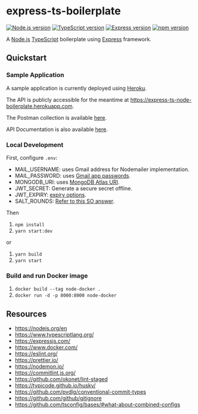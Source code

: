 # express-ts-boilerplate

[![Node.js version](https://img.shields.io/badge/Node.js-18.16.0-brightgreen.svg)](https://nodejs.org/docs/latest-v18.x/api/index.html)
[![TypeScript version](https://img.shields.io/badge/TypeScript-4.7.4-brightgreen.svg)](https://www.npmjs.com/package/typescript/v/4.7.4)
[![Express version](https://img.shields.io/badge/Express-4.18.2-brightgreen.svg)](https://www.npmjs.com/package/express/v/4.18.2)
[![npm version](https://img.shields.io/badge/npm-9.6.6-brightgreen.svg)](https://www.npmjs.com/package/npm/v/9.6.6)

A [Node.js](https://nodejs.org/en) [TypeScript](https://www.typescriptlang.org/) boilerplate using [Express](https://expressjs.com/) framework.

## Quickstart

### Sample Application

A sample application is currently deployed using [Heroku](https://dashboard.heroku.com/).

The API is publicly accessible for the meantime at https://express-ts-node-boilerplate.herokuapp.com.

The Postman collection is available [here](https://www.postman.com/maintenance-operator-95050553/workspace/public/request/24506889-9e9ee6e6-adbb-4883-8844-1efbb07660b1).

API Documentation is also available [here](https://docs.google.com/document/d/1yTuh0mcu152nVcW8o0t0pbosmiqHLcmbeYJ-NTXR1rU/edit?usp=sharing).

### Local Development

First, configure `.env`:
- MAIL_USERNAME: uses Gmail address for Nodemailer implementation.
- MAIL_PASSWORD: uses [ Gmail app passwords](https://support.google.com/accounts/answer/185833?hl=en).
- MONGODB_URI: uses [MongoDB Atlas URI](https://cloud.mongodb.com/).
- JWT_SECRET: Generate a secure secret offline.
- JWT_EXPIRY: [expiry options](https://github.com/vercel/ms).
- SALT_ROUNDS: [Refer to this SO answer](https://stackoverflow.com/questions/43253392/how-many-rounds-is-the-recommended-for-bcrypt-password-hasing).

Then
1. `npm install`
2. `yarn start:dev`

or
1. `yarn build`
2. `yarn start`

### Build and run Docker image
1. `docker build --tag node-docker .`
2. `docker run -d -p 8000:8000 node-docker`

## Resources
- https://nodejs.org/en
- https://www.typescriptlang.org/
- https://expressjs.com/
- https://www.docker.com/
- https://eslint.org/
- https://prettier.io/
- https://nodemon.io/
- https://commitlint.js.org/
- https://github.com/okonet/lint-staged
- https://typicode.github.io/husky/
- https://github.com/pvdlg/conventional-commit-types
- https://github.com/github/gitignore
- https://github.com/tsconfig/bases/#what-about-combined-configs